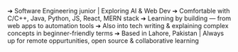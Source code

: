 ➔ Software Engineering junior | Exploring AI & Web Dev
➔ Comfortable with C/C++, Java, Python, JS, React, MERN stack
➔ Learning by building — from web apps to automation tools
➔ Also into tech writing & explaining complex concepts in beginner-friendly terms
➔ Based in Lahore, Pakistan | Always up for remote oppurtunities, open source & collaborative learning

